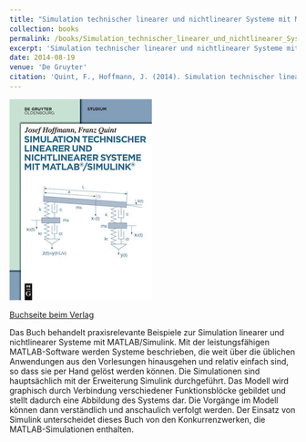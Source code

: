 ```yaml
---
title: "Simulation technischer linearer und nichtlinearer Systeme mit MATLAB/Simulink"
collection: books
permalink: /books/Simulation_technischer_linearer_und_nichtlinearer_Systeme
excerpt: 'Simulation technischer linearer und nichtlinearer Systeme mit MATLAB/Simulink.'
date: 2014-08-19
venue: 'De Gruyter'
citation: 'Quint, F., Hoffmann, J. (2014). Simulation technischer linearer und nichtlinearer Systeme mit MATLAB/Simulink. Germany: De Gruyter.'
---
```


![Book cover](/images/books/2014-08-19-Simulation_technischer_linearer_und_nichtlinearer_Systeme.png)

[Buchseite beim Verlag](https://www.degruyter.com/view/title/320091)

Das Buch behandelt praxisrelevante Beispiele zur Simulation linearer und nichtlinearer Systeme mit MATLAB/Simulink.
Mit der leistungsfähigen MATLAB-Software werden Systeme beschrieben, die weit über die üblichen Anwendungen aus den
Vorlesungen hinausgehen und relativ einfach sind, so dass sie per Hand gelöst werden können. Die Simulationen sind
hauptsächlich mit der Erweiterung Simulink durchgeführt. Das Modell wird graphisch durch Verbindung verschiedener
Funktionsblöcke gebildet und stellt dadurch eine Abbildung des Systems dar. Die Vorgänge im Modell können dann
verständlich und anschaulich verfolgt werden. Der Einsatz von Simulink unterscheidet dieses Buch von den
Konkurrenzwerken, die MATLAB-Simulationen enthalten.
